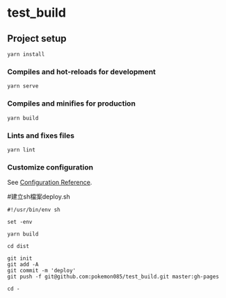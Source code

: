 # test_build

## Project setup
```
yarn install
```

### Compiles and hot-reloads for development
```
yarn serve
```

### Compiles and minifies for production
```
yarn build
```

### Lints and fixes files
```
yarn lint
```

### Customize configuration
See [Configuration Reference](https://cli.vuejs.org/config/).


#建立sh檔案deploy.sh
```
#!/usr/bin/env sh

set -env

yarn build

cd dist

git init
git add -A
git commit -m 'deploy'
git push -f git@github.com:pokemon085/test_build.git master:gh-pages

cd -
```
